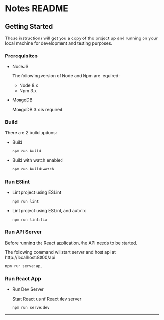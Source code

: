 # Notes README

## Getting Started

These instructions will get you a copy of the project up and running on your local machine for development and testing purposes.

### Prerequisites

* NodeJS

  The following version of Node and Npm are required:

  * Node 8.x
  * Npm 3.x

* MongoDB

  MongoDB 3.x is required

### Build

There are 2 build options:

* Build

  ```javascript
  npm run build
  ```

* Build with watch enabled

  ```javascript
  npm run build:watch
  ```

### Run ESlint

* Lint project using ESLint

  ```bash
  npm run lint
  ```

* Lint project using ESLint, and autofix

  ```bash
  npm run lint:fix
  ```

### Run API Server

Before running the React application, the API needs to be started.

The following command wil start server and host api at http://localhost:8000/api

```javascript
npm run serve:api
```

### Run React App

* Run Dev Server

  Start React usinf React dev server

  ```javascript
  npm run serve:dev
  ```
----
